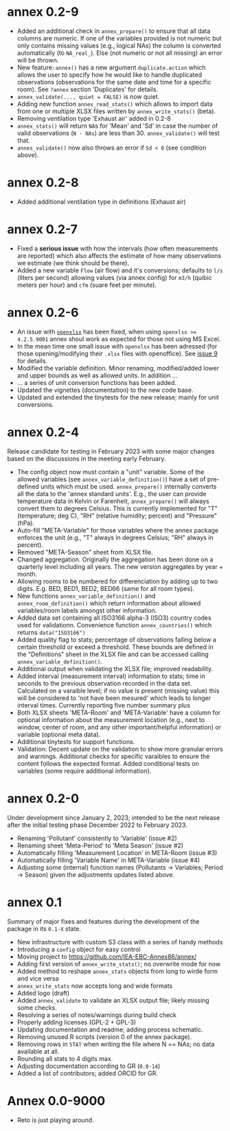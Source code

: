 


# annex 0.2-9

* Added an additional check in `annex_prepare()` to ensure that all data columns
  are numeric. If one of the variables provided is not numeric but only contains
  missing values (e.g., logical NAs) the column is converted automatically
  (to `NA_real_`). Else (not numeric or not all missing) an error will be thrown.
* New feature: `annex()` has a new argument `duplicate.action` which allows
    the user to specify how he would like to handle duplicated observations
    (observations for the same date and time for a specific room). See
    `?annex` section 'Duplicates' for details.
* `annex_validate(..., quiet = FALSE)` is now quiet.
* Adding new function `annex_read_stats()` which allows to import data
    from one or multiple XLSX files written by `annex_write_stats()` (beta).
* Removing ventilation type 'Exhaust air' added in 0.2-8
* `annex_stats()` will return `NA`s for 'Mean' and 'Sd' in case the number of
    valid observations (`N - NAs`) are less than 30. `annex_validate()` will
    test that.
* `annes_validate()` now also throws an error if `Sd < 0` (see condition above).

# annex 0.2-8

* Added additional ventilation type in definitions (Exhaust air)

# annex 0.2-7

* Fixed a **serious issue** with how the intervals (how often measurements are
    reported) which also affects the estimate of how many observations we
    estimate (we think should be there).
* Added a new variable `Flow` (air flow) and it's conversions; defaults to
    `l/s` (liters per second) allowing values (via annex config) for
    `m3/h` (quibic meters per hour) and `cfm` (suare feet per minute).

# annex 0.2-6

* An issue with [`openxlsx`](https://github.com/ycphs/openxlsx/pull/409#event-8839793513)
  has been fixed, when using `openxlsx >= 4.2.5.9001` annex shoul work
  as expected for those not using MS Excel.
* In the mean time one small issue with `openxlsx` has been adressed (for those
  opening/modifying their `.xlsx` files with openoffice). See
  [issue 9](https://github.com/IEA-EBC-Annex86/annex/issues/9) for details.
* Modified the variable definition. Minor renaming, modified/added lower and
  upper bounds as well as allowed units. In addition ...
* ... a series of unit conversion functions has been added.
* Updated the vignettes (documentation) to the new code base.
* Updated and extended the tinytests for the new release; mainly for unit
  conversions.

# annex 0.2-4

Release candidate for testing in February 2023 with some major changes
based on the discussions in the meeting early February.

* The config object now must contain a "unit" variable. Some of the allowed
   variables (see `annex_variable_definition()`) have a set of pre-defined
   units which must be used. `annex_prepare()` internally converts all the
   data to the 'annex standard units'. E.g., the user can provide temperature
   data in Kelvin or Farenheit, `annex_prepare()` will always convert them to
   degrees Celsius. This is currently implemented for "T" (temperature; deg C),
   "RH" (relative humidity; percent) and "Pressure" (hPa).
* Auto-fill "META-Variable" for those variables where the annex package enforces
   the unit (e.g., "T" always in degrees Celsius; "RH" always in percent).
* Removed "META-Season" sheet from XLSX file.
* Changed aggregation. Originally the aggregation has been done on a quarterly
    level including all years. The new version aggregates by year + month.
* Allowing rooms to be numbered for differenciation by adding up to two digits.
    E.g. BED, BED1, BED2, BED66 (same for all room types).
* New functions `annex_variable_definition()` and `annex_room_definition()`
    which return information about allowed variables/room labels amongst other
    information.
* Added data set containing all ISO3166 alpha-3 (ISO3) country codes used for validationn.
    Convenience function `annex_countries()` which returns `data("ISO3166")`
* Added quality flag to stats; percentage of observations falling below a
   certain threshold or exceed a threshold. These bounds are defined in the
   "Definitions" sheet in the XLSX file and can be accessed calling
   `annex_variable_definition()`.
* Additional output when validating the XLSX file; improved readability.
* Added interval (measurement interval) information to stats; time in seconds to the
    previous observation recorded in the data set. Calculated on a varaible level; if no
    value is present (missing value) this will be considered to 'not have been mesured'
    which leads to longer interval times. Currently reporting five number summary plus
* Both XLSX sheets 'META-Room' and 'META-Variable' have a column for optional information
    about the measurement location (e.g., next to window, center of room, and any other
    important/helpful information) or variable (optional meta data).
* Additional tinytests for support functions.
* Validation: Decent update on the validation to show more granular errors and warnings.
    Additional checks for specific varaibles to ensure the content follows the expected
    format. Added conditional tests on variables (some require additional information).



# annex 0.2-0

Under development since January 2, 2023; intended to be the next release
after the initial testing phase December 2022 to February 2023.

* Renaming 'Pollutant' consistently to 'Variable' (issue #2)
* Renaming sheet 'Meta-Period' to 'Meta Season' (issue #2)
* Automatically filling 'Measurement Location' in META-Room (issue #3)
* Automatically filling 'Variable Name' in META-Variable (issue #4)
* Adjusting some (internal) function names (Pollutants -> Variables; Period -> Season)
    given the adjustments updates listed above.



# annex 0.1

Summary of major fixes and features during the development of the
package in its `0.1-X` state.

* New infrastructure with custom S3 class with a series of handy methods
* Introducing a `config` object for easy control
* Moving project to <https://github.com/IEA-EBC-Annex86/annex/>
* Adding first version of `annex_write_stats()`; no overwrite mode for now
* Added method to reshape `annex_stats` objects from long to wirde form and vice versa
* `annex_write_stats` now accepts long and wide formats
* Added logo (draft)
* Added `annex_validate` to validate an XLSX output file; likely missing some checks.
* Resolving a series of notes/warnings during build check
* Properly adding licenses (GPL-2 + GPL-3)
* Updating documentation and readme; adding process schematic.
* Removing unused R scripts (version 0 of the annex package).
* Removing rows in `STAT` when writing the file where N == NAs; no data available at all.
* Rounding all stats to 4 digits max.
* Adjusting documentation according to GR (`0.0-14`)
* Added a list of contributors; added ORCID for GR.

# Annex 0.0-9000

* Reto is just playing around.

